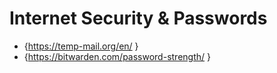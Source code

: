 # Internet Security & Passwords
- {https://temp-mail.org/en/ }
- {https://bitwarden.com/password-strength/ }
